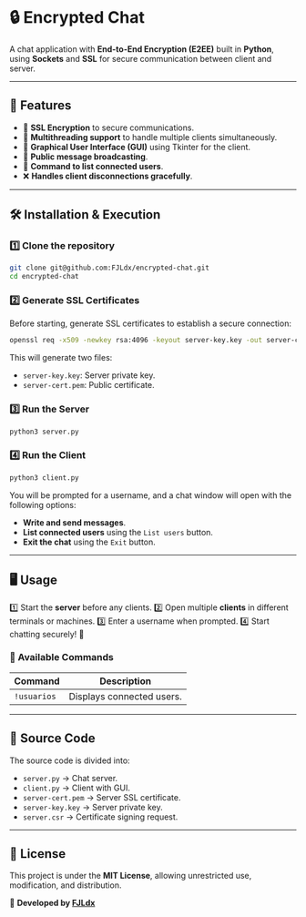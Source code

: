 # 🔒 Encrypted Chat

A chat application with **End-to-End Encryption (E2EE)** built in **Python**, using **Sockets** and **SSL** for secure communication between client and server.

---

## 🚀 Features

- 🔐 **SSL Encryption** to secure communications.
- 🧵 **Multithreading support** to handle multiple clients simultaneously.
- 📜 **Graphical User Interface (GUI)** using Tkinter for the client.
- 📢 **Public message broadcasting**.
- 👥 **Command to list connected users**.
- ❌ **Handles client disconnections gracefully**.

---

## 🛠️ Installation & Execution

### 1️⃣ Clone the repository

```bash
git clone git@github.com:FJLdx/encrypted-chat.git
cd encrypted-chat
```

### 2️⃣ Generate SSL Certificates

Before starting, generate SSL certificates to establish a secure connection:

```bash
openssl req -x509 -newkey rsa:4096 -keyout server-key.key -out server-cert.pem -days 365 -nodes
```

This will generate two files:
- `server-key.key`: Server private key.
- `server-cert.pem`: Public certificate.

### 3️⃣ Run the Server

```bash
python3 server.py
```

### 4️⃣ Run the Client

```bash
python3 client.py
```

You will be prompted for a username, and a chat window will open with the following options:
- **Write and send messages**.
- **List connected users** using the `List users` button.
- **Exit the chat** using the `Exit` button.

---

## 🖥️ Usage

1️⃣ Start the **server** before any clients.
2️⃣ Open multiple **clients** in different terminals or machines.
3️⃣ Enter a username when prompted.
4️⃣ Start chatting securely! 🔏

### 📜 Available Commands

| Command      | Description                      |
|-------------|----------------------------------|
| `!usuarios` | Displays connected users.       |

---

## 📜 Source Code

The source code is divided into:

- `server.py` → Chat server.
- `client.py` → Client with GUI.
- `server-cert.pem` → Server SSL certificate.
- `server-key.key` → Server private key.
- `server.csr` → Certificate signing request.

---

## 📜 License

This project is under the **MIT License**, allowing unrestricted use, modification, and distribution.

📌 **Developed by [FJLdx](https://github.com/FJLdx)**


